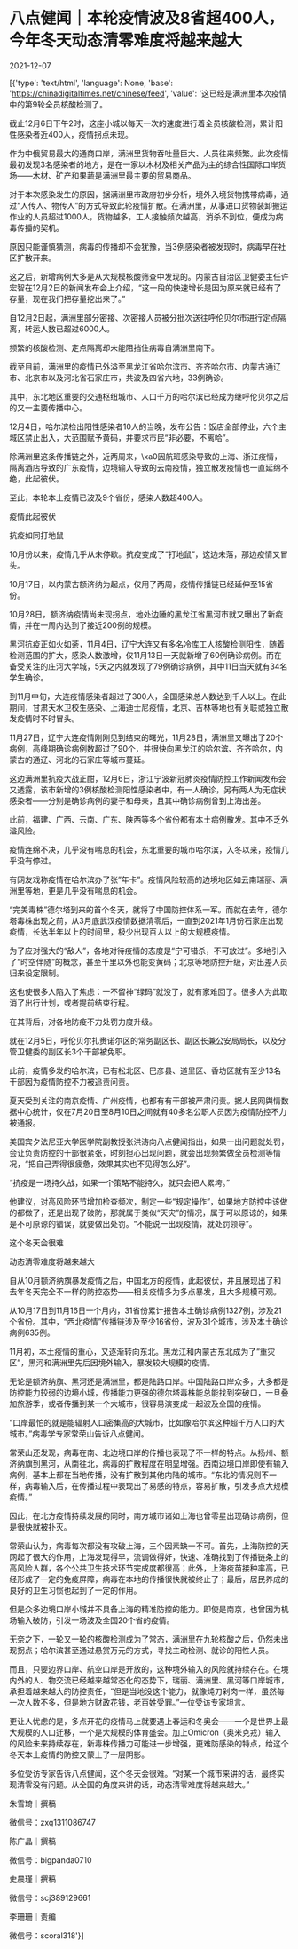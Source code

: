 # 八点健闻｜本轮疫情波及8省超400人，今年冬天动态清零难度将越来越大

2021-12-07

[{'type': 'text/html', 'language': None, 'base': 'https://chinadigitaltimes.net/chinese/feed', 'value': '这已经是满洲里本次疫情中的第9轮全员核酸检测了。

截止12月6日下午2时，这座小城以每天一次的速度进行着全员核酸检测，累计阳性感染者近400人，疫情拐点未现。

作为中俄贸易最大的通商口岸，满洲里货物吞吐量巨大、人员往来频繁。此次疫情最初发现3名感染者的地方，是在一家以木材及相关产品为主的综合性国际口岸货场——木材、矿产和果蔬是满洲里最主要的贸易商品。

对于本次感染发生的原因，据满洲里市政府初步分析，境外入境货物携带病毒，通过“人传人、物传人”的方式导致此轮疫情扩散。在满洲里，从事进口货物装卸搬运作业的人员超过1000人，货物越多，工人接触频次越高，消杀不到位，便成为病毒传播的契机。

原因只能谨慎猜测，病毒的传播却不会犹豫，当3例感染者被发现时，病毒早在社区扩散开来。

这之后，新增病例大多是从大规模核酸筛查中发现的。内蒙古自治区卫健委主任许宏智在12月2日的新闻发布会上介绍，“这一段的快速增长是因为原来就已经有了存量，现在我们把存量挖出来了。”

自12月2日起，满洲里部分密接、次密接人员被分批次送往呼伦贝尔市进行定点隔离，转运人数已超过6000人。

频繁的核酸检测、定点隔离却未能阻挡住病毒自满洲里南下。

截至目前，满洲里的疫情已外溢至黑龙江省哈尔滨市、齐齐哈尔市、内蒙古通辽市、北京市以及河北省石家庄市，共波及四省六地，33例确诊。

其中，东北地区重要的交通枢纽城市、人口千万的哈尔滨已经成为继呼伦贝尔之后的又一主要传播中心。

12月4日，哈尔滨检出阳性感染者10人的当晚，发布公告：饭店全部停业，六个主城区禁止出入，大范围赋予黄码，并要求市民“非必要，不离哈”。

除满洲里这条传播链之外，近两周来，\xa0因航班感染导致的上海、浙江疫情，隔离酒店导致的广东疫情，边境输入导致的云南疫情，独立散发疫情也一直延绵不绝，此起彼伏。

至此，本轮本土疫情已波及9个省份，感染人数超400人。

疫情此起彼伏

抗疫如同打地鼠

10月份以来，疫情几乎从未停歇。抗疫变成了“打地鼠”，这边未落，那边疫情又冒头。

10月17日，以内蒙古额济纳为起点，仅用了两周，疫情传播链已经延伸至15省份。

10月28日，额济纳疫情尚未现拐点，地处边陲的黑龙江省黑河市就又曝出了新疫情，并在一周内达到了接近200例的规模。

黑河抗疫正如火如荼，11月4日，辽宁大连又有多名冷库工人核酸检测阳性，随着检测范围的扩大，感染人数激增，仅11月13日一天就新增了60例确诊病例。而在备受关注的庄河大学城，5天之内就发现了79例确诊病例，其中11日当天就有34名学生确诊。

到11月中旬，大连疫情感染者超过了300人，全国感染总人数达到千人以上。在此期间，甘肃天水卫校生感染、上海迪士尼疫情，北京、吉林等地也有关联或独立散发疫情时不时冒头。

11月27日，辽宁大连疫情刚刚见到结束的曙光，11月28日，满洲里又曝出了20个病例，高峰期确诊病例数超过了90个，并很快向黑龙江的哈尔滨、齐齐哈尔，内蒙古的通辽、河北的石家庄等城市蔓延。

这边满洲里抗疫大战正酣，12月6日，浙江宁波新冠肺炎疫情防控工作新闻发布会又透露，该市新增的3例核酸检测阳性感染者中，有一人确诊，另有两人为无症状感染者——分别是确诊病例的妻子和母亲，且其中确诊病例曾到上海出差。

此前，福建、广西、云南、广东、陕西等多个省份都有本土病例散发。其中不乏外溢风险。

疫情连绵不决，几乎没有喘息的机会，东北重要的城市哈尔滨，入冬以来，疫情几乎没有停过。

有网友戏称疫情在哈尔滨办了张”年卡”。疫情风险较高的边境地区如云南瑞丽、满洲里等地，更是几乎没有喘息的机会。

“完美毒株”德尔塔到来的首个冬天，就将了中国防控体系一军。而就在去年，德尔塔毒株出现之前，从3月底武汉疫情数据清零后，一直到2021年1月份石家庄出现疫情，长达半年以上的时间里，极少出现百人以上的大规模疫情。

为了应对强大的“敌人”，各地对待疫情的态度是“宁可错杀，不可放过”。多地引入了“时空伴随”的概念，甚至千里以外也能变黄码；北京等地防控升级，对出差人员归来设定限制。

这也使很多人陷入了焦虑：一不留神“绿码”就没了，就有家难回了。很多人为此取消了出行计划，或者提前结束行程。

在其背后，对各地防疫不力处罚力度升级。

就在12月5日，呼伦贝尔扎赉诺尔区的常务副区长、副区长兼公安局局长，以及分管卫健委的副区长3个干部被免职。

此前，疫情多发的哈尔滨，已有松北区、巴彦县、道里区、香坊区就有至少13名干部因为疫情防控不力被追责问责。

夏天受到关注的南京疫情、广州疫情，也都有有干部被严肃问责。据人民网舆情数据中心统计，仅在7月20日至8月10日之间就有40多名公职人员因为疫情防控不力被通报。

美国宾夕法尼亚大学医学院副教授张洪涛向八点健闻指出，如果一出问题就处罚，会让负责防控的干部很紧张，时刻担心出现问题，就会出现频繁做全员检测等情况，“把自己弄得很疲惫，效果其实也不见得怎么好”。

“抗疫是一场持久战，如果一个策略不能持久，就只会把人累垮。”

他建议，对高风险环节增加检查频次，制定一些“规定操作”，如果地方防控中该做的都做了，还是出现了破防，那就属于类似“天灾”的情况，属于可以原谅的，如果是不可原谅的错误，就要做出处罚。“不能说一出现疫情，就处罚领导”。

这个冬天会很难

动态清零难度将越来越大

自从10月额济纳旗暴发疫情之后，中国北方的疫情，此起彼伏，并且展现出了和去年冬天完全不一样的防控态势——相关疫情多为多点暴发，且大多规模可观。

从10月17日到11月16日一个月内，31省份累计报告本土确诊病例1327例，涉及21个省份。其中，“西北疫情”传播链涉及至少16省份，波及31个城市，涉及本土确诊病例635例。

11月初，本土疫情的重心，又逐渐转向东北。黑龙江和内蒙古东北成为了“重灾区”，黑河和满洲里先后因境外输入，暴发较大规模的疫情。

无论是额济纳旗、黑河还是满洲里，都是陆路口岸。中国陆路口岸众多，大多都是防控能力较弱的边境小城，传播能力更强的德尔塔毒株能总能找到突破口，一旦叠加旅游季，或者传播到某一个大城市，很容易演变成一起波及全国的疫情。

“口岸最怕的就是能辐射人口密集高的大城市，比如像哈尔滨这种超千万人口的大城市。”病毒学专家常荣山告诉八点健闻。

常荣山还发现，病毒在南、北边境口岸的传播也表现了不一样的特点。从扬州、额济纳旗到黑河，从南往北，病毒的扩散程度在明显增强。西南边境口岸即使有输入病例，基本上都在当地传播，没有扩散到其他内陆的城市。“东北的情况则不一样，病毒输入后，在传播过程中表现出了易感的特点，容易扩散，引发多点大规模疫情。”

因此，在北方疫情持续发展的同时，南方城市诸如上海也曾零星出现确诊病例，但是很快就被扑灭。

常荣山认为，病毒每次都没有攻破上海，三个因素缺一不可。首先，上海防控的天网起了很大的作用，上海发现得早，流调做得好，快速、准确找到了传播链条上的高风险人群，各个公共卫生技术环节完成度都很高；此外，上海疫苗接种率高，已经形成了一定的免疫屏障，病毒在本地的传播很快就被终止了；最后，居民养成的良好的卫生习惯也起到了一定的作用。

但是众多边境口岸小城并不具备上海的精准防控的能力。即使是南京，也曾因为机场输入破防，引发一场波及全国20个省的疫情。

无奈之下，一轮又一轮的核酸检测成为了常态，满洲里在九轮核酸之后，仍然未出现拐点；哈尔滨甚至通过悬赏万元的方式，寻找主动检测、就诊的阳性人员。

而且，只要边界口岸、航空口岸是开放的，这种境外输入的风险就持续存在。在境内外的人、物交流已经越来越常态化的态势下，瑞丽、满洲里、黑河等口岸城市，承担着越来越大的防控责任，“但是当地没这个能力，就像炖刀剁肉一样，虽然每一次人数不多，但是地方财政花钱，老百姓受罪。”一位受访专家坦言。

更让人忧虑的是，多点开花的疫情马上就要遇上春运和冬奥会——一个是世界上最大规模的人口迁移，一个是大规模的体育盛会。加上Omicron（奥米克戎）输入的风险未来持续存在，新毒株传播力可能进一步增强，更难防感染的特点，给这个冬天本土疫情的防控又蒙上了一层阴影。

多位受访专家告诉八点健闻，这个冬天会很难。“对某一个城市来讲的话，最终实现清零没有问题。从全国的角度来讲的话，动态清零难度将越来越大。”

朱雪琦｜撰稿

微信号：zxq1311086747

陈广晶｜撰稿

微信号：bigpanda0710

史晨瑾｜撰稿

微信号：scj389129661

李珊珊｜责编

微信号：scoral318'}]